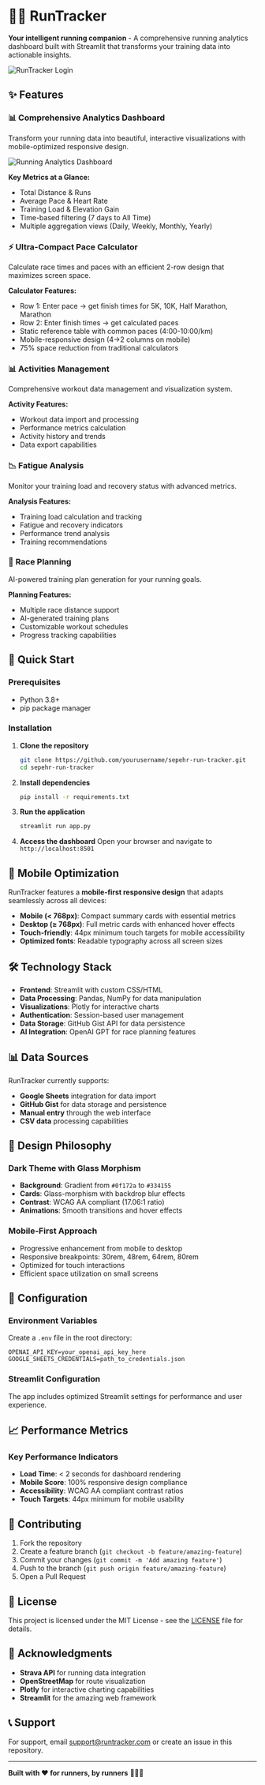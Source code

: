 # 🏃‍♂️ RunTracker

**Your intelligent running companion** - A comprehensive running analytics dashboard built with Streamlit that transforms your training data into actionable insights.

![RunTracker Login](screenshots/login.png)

## ✨ Features

### 📊 **Comprehensive Analytics Dashboard**
Transform your running data into beautiful, interactive visualizations with mobile-optimized responsive design.

![Running Analytics Dashboard](screenshots/analytics-dashboard.png)

**Key Metrics at a Glance:**
- Total Distance & Runs
- Average Pace & Heart Rate  
- Training Load & Elevation Gain
- Time-based filtering (7 days to All Time)
- Multiple aggregation views (Daily, Weekly, Monthly, Yearly)

### ⚡ **Ultra-Compact Pace Calculator**
Calculate race times and paces with an efficient 2-row design that maximizes screen space.

**Calculator Features:**
- Row 1: Enter pace → get finish times for 5K, 10K, Half Marathon, Marathon
- Row 2: Enter finish times → get calculated paces
- Static reference table with common paces (4:00-10:00/km)
- Mobile-responsive design (4→2 columns on mobile)
- 75% space reduction from traditional calculators

### 📊 **Activities Management**
Comprehensive workout data management and visualization system.

**Activity Features:**
- Workout data import and processing
- Performance metrics calculation
- Activity history and trends
- Data export capabilities

### 📉 **Fatigue Analysis**
Monitor your training load and recovery status with advanced metrics.

**Analysis Features:**
- Training load calculation and tracking
- Fatigue and recovery indicators
- Performance trend analysis
- Training recommendations

### 🎯 **Race Planning**
AI-powered training plan generation for your running goals.

**Planning Features:**
- Multiple race distance support
- AI-generated training plans
- Customizable workout schedules
- Progress tracking capabilities

## 🚀 Quick Start

### Prerequisites
- Python 3.8+
- pip package manager

### Installation

1. **Clone the repository**
   ```bash
   git clone https://github.com/yourusername/sepehr-run-tracker.git
   cd sepehr-run-tracker
   ```

2. **Install dependencies**
   ```bash
   pip install -r requirements.txt
   ```

3. **Run the application**
   ```bash
   streamlit run app.py
   ```

4. **Access the dashboard**
   Open your browser and navigate to `http://localhost:8501`

## 📱 Mobile Optimization

RunTracker features a **mobile-first responsive design** that adapts seamlessly across all devices:

- **Mobile (< 768px)**: Compact summary cards with essential metrics
- **Desktop (≥ 768px)**: Full metric cards with enhanced hover effects
- **Touch-friendly**: 44px minimum touch targets for mobile accessibility
- **Optimized fonts**: Readable typography across all screen sizes

## 🛠️ Technology Stack

- **Frontend**: Streamlit with custom CSS/HTML
- **Data Processing**: Pandas, NumPy for data manipulation
- **Visualizations**: Plotly for interactive charts
- **Authentication**: Session-based user management
- **Data Storage**: GitHub Gist API for data persistence
- **AI Integration**: OpenAI GPT for race planning features

## 📊 Data Sources

RunTracker currently supports:
- **Google Sheets** integration for data import
- **GitHub Gist** for data storage and persistence
- **Manual entry** through the web interface
- **CSV data** processing capabilities

## 🎨 Design Philosophy

### Dark Theme with Glass Morphism
- **Background**: Gradient from `#0f172a` to `#334155`
- **Cards**: Glass-morphism with backdrop blur effects
- **Contrast**: WCAG AA compliant (17.06:1 ratio)
- **Animations**: Smooth transitions and hover effects

### Mobile-First Approach
- Progressive enhancement from mobile to desktop
- Responsive breakpoints: 30rem, 48rem, 64rem, 80rem
- Optimized for touch interactions
- Efficient space utilization on small screens

## 🔧 Configuration

### Environment Variables
Create a `.env` file in the root directory:

```env
OPENAI_API_KEY=your_openai_api_key_here
GOOGLE_SHEETS_CREDENTIALS=path_to_credentials.json
```

### Streamlit Configuration
The app includes optimized Streamlit settings for performance and user experience.

## 📈 Performance Metrics

### Key Performance Indicators
- **Load Time**: < 2 seconds for dashboard rendering
- **Mobile Score**: 100% responsive design compliance
- **Accessibility**: WCAG AA compliant contrast ratios
- **Touch Targets**: 44px minimum for mobile usability

## 🤝 Contributing

1. Fork the repository
2. Create a feature branch (`git checkout -b feature/amazing-feature`)
3. Commit your changes (`git commit -m 'Add amazing feature'`)
4. Push to the branch (`git push origin feature/amazing-feature`)
5. Open a Pull Request

## 📝 License

This project is licensed under the MIT License - see the [LICENSE](LICENSE) file for details.

## 🙏 Acknowledgments

- **Strava API** for running data integration
- **OpenStreetMap** for route visualization
- **Plotly** for interactive charting capabilities
- **Streamlit** for the amazing web framework

## 📞 Support

For support, email support@runtracker.com or create an issue in this repository.

---

**Built with ❤️ for runners, by runners** 🏃‍♂️💨 